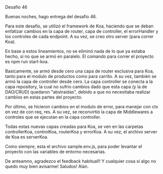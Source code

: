 Desafio 46

Buenas noches, hago entrega del desafio 46.

Para este desafio, se utilizó el framework de Koa, haciendo que se deban enfatizar cambios en la capa de router, capa de controller, el errorHandler y los controles de cada endpoint. A su vez, se creo otro server (para correr Koa).

En base a estos lineamientos, no se eliminó nada de lo que ya estaba hecho, si no que se armó en paralelo. El comando para correr el proyecto es npm run start-koa.

Basicamente, se armó desde cero una capa de router exclusiva para Koa, tanto para el modulo de productos como para carrito. A su vez, también se armó la capa de controller desde cero. La capa controller se conecta a la capa repository, la cual no sufrio cambios dado que esta capa (y la de DAO/CRUD) quedaron "abstraidas", debido a que no necesitaba realizar cambios en estas partes del proyecto. 

Por último, se hicieron cambios en el modulo de error, para manejar con ctx en vez de con req, res. A su vez, se reconvirtió la capa de Middlewares a controles que se ejecutan en la capa controller. 

Todas estas nuevas capas creadas para Koa, se ven en las carpetas controllerKoa, controlKoa, routerKoa y errorKoa. A su vez, el archivo server de Koa es serverKoa.

Como siempre, esta el archivo sample.env.js, para poder levantar el proyecto con las variables de entorno necesarias. 

De anteamno, agradezco el feedback habitual!! Y cualquier cosa si algo no quedo muy bien avisarme! Saludos! Alan.